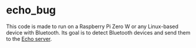 # echo_bug

This code is made to run on a Raspberry Pi Zero W or any Linux-based device with Bluetooth. Its goal is to detect Bluetooth devices and send them to the [Echo server](https://github.com/a2br/echo-mum).
